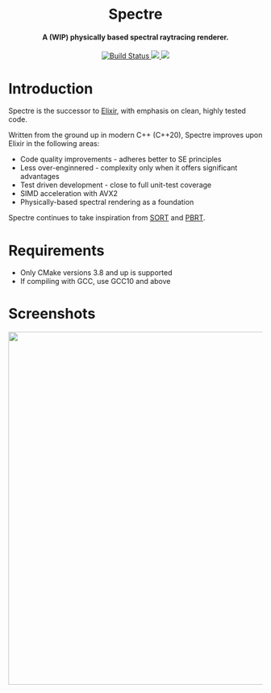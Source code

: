 <h1 align="center">
  <br>
    Spectre
  <br>
</h1>
<h4 align="center">A (WIP) physically based spectral raytracing renderer.</h4>

<p align="center">
  <a href="https://github.com/Eclmist/Spectre/actions">
    <img src="https://github.com/eclmist/Spectre/workflows/build/badge.svg" alt="Build Status">
  </a>
  <a href="#------">
    <img src="https://img.shields.io/badge/stability-experimental-orange.svg">
  </a>
  <a href="https://www.gnu.org/licenses/gpl-3.0.en.html">
    <img src="https://img.shields.io/badge/license-GPL3--or--later-blue.svg">
  </a>
</p>

# Introduction
Spectre is the successor to [Elixir](https://github.com/Eclmist/Elixir), with emphasis on clean, highly tested code.

Written from the ground up in modern C++ (C++20), Spectre improves upon Elixir in the following areas:
  - Code quality improvements - adheres better to SE principles
  - Less over-enginnered - complexity only when it offers significant advantages
  - Test driven development - close to full unit-test coverage
  - SIMD acceleration with AVX2
  - Physically-based spectral rendering as a foundation
  
Spectre continues to take inspiration from [SORT](http://sort-renderer.com/) and [PBRT](http://www.pbr-book.org/). 

# Requirements
- Only CMake versions 3.8 and up is supported
- If compiling with GCC, use GCC10 and above

# Screenshots
<p align="center">
  <img src="https://i.imgur.com/HoZBk07.png" width=700>
</p>

